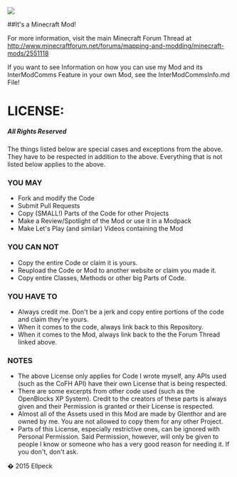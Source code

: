 ![](https://raw.githubusercontent.com/Ellpeck/ActuallyAdditions/master/pics/logoBig.png)

##It's a Minecraft Mod!

For more information, visit the main Minecraft Forum Thread at http://www.minecraftforum.net/forums/mapping-and-modding/minecraft-mods/2551118

If you want to see Information on how you can use my Mod and its InterModComms Feature in your own Mod, see the InterModCommsInfo.md File!


LICENSE:
========

##### All Rights Reserved

The things listed below are special cases and exceptions from the above. They have to be respected in addition to the above.
Everything that is not listed below applies to the above.

### YOU MAY
- Fork and modify the Code
- Submit Pull Requests
- Copy (SMALL!) Parts of the Code for other Projects
- Make a Review/Spotlight of the Mod or use it in a Modpack
- Make Let's Play (and similar) Videos containing the Mod


### YOU CAN NOT
- Copy the entire Code or claim it is yours.
- Reupload the Code or Mod to another website or claim you made it.
- Copy entire Classes, Methods or other big Parts of Code.

### YOU HAVE TO
- Always credit me. Don't be a jerk and copy entire portions of the code and claim they're yours.
- When it comes to the code, always link back to this Repository.
- When it comes to the Mod, always link back to the the Forum Thread linked above.

### NOTES
- The above License only applies for Code I wrote myself, any APIs used (such as the CoFH API) have their own License that is being respected.
- There are some excerpts from other code used (such as the OpenBlocks XP System). Credit to the creators of these parts is always given and their Permission is granted or their License is respected.
- Almost all of the Assets used in this Mod are made by Glenthor and are owned by me. You are not allowed to copy them for any other Project.
- Parts of this License, especially restrictive ones, can be ignored with Personal Permission. Said Permission, however, will only be given to people I know or someone who has a very good reason for needing it. If you don't, don't ask.

� 2015 Ellpeck